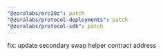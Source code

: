 ```yaml
---
"@zoralabs/erc20z": patch
"@zoralabs/protocol-deployments": patch
"@zoralabs/protocol-sdk": patch
---
```


fix: update secondary swap helper contract address
